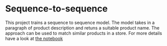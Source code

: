 # Sequence-to-sequence

This project trains a sequence to sequence model. The model takes in a paragraph of product description and retuns a suitable product name. The approach can be used to match similar products in a store. For more details have a look at <a href="https://colab.research.google.com/drive/1VazqbtdXEHw38jq8tlYSiIUydbQhMgHy?authuser=1#scrollTo=RX1HpMlsOTG_">the notebook</a>
